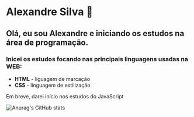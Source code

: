 # Alexandre Silva 👋

## Olá, eu sou Alexandre e iniciando os estudos na área de programação.

### Inicei os estudos focando nas principais linguagens usadas na WEB:

- **HTML** - liguagem de marcação 
- **CSS** - linguagem de estilização

Em breve, darei início nos estudos do JavaScript

![Anurag's GitHub stats](https://github-readme-stats.vercel.app/api?username=dev-alexandre2024&show_icons=true&theme=dark)
